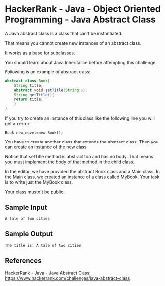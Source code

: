 # HackerRank - Java - Object Oriented Programming - Java Abstract Class

A Java abstract class is a class that can't be instantiated. 

That means you cannot create new instances of an abstract class. 

It works as a base for subclasses.

You should learn about Java Inheritance before attempting this challenge.

Following is an example of abstract class:

```java
abstract class Book{
    String title;
    abstract void setTitle(String s);
    String getTitle(){
    return title;
    }
}
```
If you try to create an instance of this class like the following line you will get an error:

```
Book new_novel=new Book();
```

You have to create another class that extends the abstract class. 
Then you can create an instance of the new class.

Notice that setTitle method is abstract too and has no body. 
That means you must implement the body of that method in the child class.

In the editor, we have provided the abstract Book class and a Main class. 
In the Main class, we created an instance of a class called MyBook. 
Your task is to write just the MyBook class.

Your class mustn't be public.

## Sample Input
`A tale of two cities`


## Sample Output
`The title is: A tale of two cities`


## References
HackerRank - Java - Java Abstract Class:
https://www.hackerrank.com/challenges/java-abstract-class